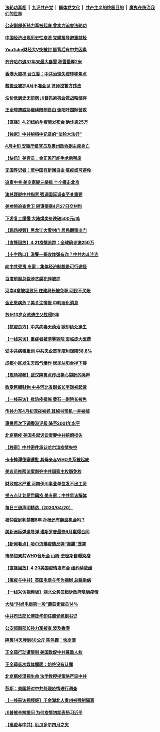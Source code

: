 ####  [法轮功真相](../../../../basic/blob/master/README.md?t=04220331) &nbsp;|&nbsp; [九评共产党](../../../../9ping.md/blob/master/README.md?t=04220331) &nbsp;|&nbsp; [解体党文化](../../../../jtdwh.md/blob/master/README.md?t=04220331)  &nbsp;|&nbsp; [共产主义的终极目的](../../../../gczydzjmd.md/blob/master/README.md?t=04220331) &nbsp;|&nbsp; [魔鬼在统治我们的世界](../../../../mgztzwmdsj.md/blob/master/README.md?t=04220331) 

#### [公安副部长孙力军被起底 曾卖力迫害法轮功](../pages/nsc413/n12049533.md?t=04220331) 

#### [中国经济出现历史性崩溃 党媒报导避重就轻](../pages/nsc413/n12049899.md?t=04220331) 

#### [YouTube财经大V突被封 疑背后有中共因素](../pages/nsc413/n12049126.md?t=04220331) 

#### [齐齐哈尔遇37年来最大暴雪 积雪最厚2米](../pages/nsc413/n12049963.md?t=04220331) 

#### [香港大抓捕 台立委：中共治理失控转移焦点](../pages/nsc413/n12049309.md?t=04220331) 

#### [戴振亚被抓4月不准会见 律师控警方违法](../pages/nsc413/n12049893.md?t=04220331) 

#### [油价低到史无前例 川普抓紧机会做战略储存](../pages/nsc413/n12049686.md?t=04220331) 

#### [王全璋遭威胁继续限制自由 谢阳吁国际营救](../pages/nsc413/n12049164.md?t=04220331) 

#### [【直播】4.21纽约州疫情发布会 确诊逾25万](../pages/nsc413/n12049830.md?t=04220331) 

#### [【独家】中共秘档中记录的“法轮大法好”](../pages/nsc413/n12041822.md?t=04220331) 

#### [4月中旬 安徽厅级官员及惠州政协副主席身亡](../pages/nsc413/n12049282.md?t=04220331) 

#### [【快讯】美官员：金正恩可能手术后残废](../pages/nsc413/n12049687.md?t=04220331) 


#### [无国界记者：若中国有新闻自由 瘟疫或可避免](../pages/nsc413/n12049306.md?t=04220331) 

#### [追责中共 美专家提三举措 个个痛击北京](../pages/nsc413/n12049531.md?t=04220331) 

#### [澳总理驳中共指责 强调国际调查至关重要](../pages/nsc413/n12049391.md?t=04220331) 

#### [美参院追查世卫 限谭德塞4月27日交材料](../pages/nsc413/n12049335.md?t=04220331) 

#### [下游复工缓慢 大陆煤炭价跌破500元/吨](../pages/nsc413/n12049141.md?t=04220331) 

#### [【现场视频】黑龙江大雪封门 居民翻窗出门](../pages/nsc413/n12048931.md?t=04220331) 

#### [【直播回放】4.21疫情追踪：全球确诊逾250万](../pages/nsc413/n12049251.md?t=04220331) 

#### [【十字路口】港警一哥收炸弹有诈？中共内斗连连](../pages/nsc413/n12047745.md?t=04220331) 

#### [向中共究责 专家：集体经济制裁是可行途径](../pages/nsc413/n12049249.md?t=04220331) 

#### [百度前副总裁涉贪腐犯罪被抓](../pages/nsc413/n12049054.md?t=04220331) 

#### [河南4童被埋致死 住建局长被免职 网民不买账](../pages/nsc413/n12048734.md?t=04220331) 

#### [金正恩病危？美关注情报 中韩淡化消息](../pages/nsc413/n12048735.md?t=04220331) 

#### [苏州13岁女孩遭生父性侵9年](../pages/nsc413/n12048969.md?t=04220331) 

#### [【抗疫良方】中共病毒无药治 她却绝处逢生](../pages/nsc413/n12047472.md?t=04220331) 

#### [【一线采访】重症者被清零转院 面临庞大医费](../pages/nsc413/n12048509.md?t=04220331) 

#### [受中共病毒重创 中共央企首季度利润降58.8%](../pages/nsc413/n12048148.md?t=04220331) 

#### [成都小区发生天然气爆炸 居民从阳台掉下楼](../pages/nsc413/n12048572.md?t=04220331) 

#### [【现场视频】武汉隔离点传出撕心裂肺的哭声](../pages/nsc413/n12048405.md?t=04220331) 

#### [收受巨额财物 中共河北省副省长李谦被起诉](../pages/nsc413/n12048320.md?t=04220331) 

#### [【一线采访】批防疫措施 黄石一副院长被免](../pages/nsc413/n12047649.md?t=04220331) 

#### [传孙力军4月初深夜被抓 其秘书司机一并被捕](../pages/nsc413/n12048117.md?t=04220331) 

#### [惠誉再次下调香港评级 降至2001年水平](../pages/nsc413/n12047670.md?t=04220331) 

#### [北京瞒疫 美国多起诉讼案要中共赔偿损失](../pages/nsc413/n12047800.md?t=04220331) 

#### [【独家】中共密件承认哈尔滨疫情失控](../pages/nsc413/n12047737.md?t=04220331) 

#### [卡卡捧谭德塞遭批 其母亲与WHO关系被起底](../pages/nsc413/n12046904.md?t=04220331) 

#### [美议员推两法案剥夺中共国家主权豁免权](../pages/nsc413/n12047880.md?t=04220331) 

#### [财政缩水严重 河南伊川事业单位发不出工资](../pages/nsc413/n12047616.md?t=04220331) 

#### [提五点计划惩罚瞒疫 美专家：中共早该解体](../pages/nsc413/n12047186.md?t=04220331) 

#### [每日三退声明精选（2020/04/20）](../pages/nsc413/n12047863.md?t=04220331) 

#### [被仲裁庭判禁赛8年 孙杨还有翻盘机会吗？](../pages/nsc413/n12047754.md?t=04220331) 

#### [美新洲际弹道导弹 诺斯罗普最快9月赢得合同](../pages/nsc413/n12047578.md?t=04220331) 

#### [【新闻看点】哈尔滨爆疫情反弹“毒霾”笼罩](../pages/nsc413/n12046783.md?t=04220331) 

#### [甫参加亲共WHO音乐会 山姆‧史密斯自曝染疫](../pages/nsc413/n12047317.md?t=04220331) 

#### [【直播回放】4·20美国疫情发布会 纽约续放缓](../pages/nsc413/n12047171.md?t=04220331) 

#### [【瘟疫与中共】英国电信与华为捆绑 总裁染病](../pages/nsc413/n12047469.md?t=04220331) 

#### [【一线采访视频版】湖北公务员起诉政府隐瞒疫情](../pages/nsc413/n12047416.md?t=04220331) 

#### [大陆“时尚电商第一股”蘑菇街裁员14%](../pages/nsc413/n12047403.md?t=04220331) 

#### [中共司法部长傅政华卸任部党组副书记](../pages/nsc413/n12047482.md?t=04220331) 

#### [公安部副部长孙力军被查 波及香港](../pages/nsc413/n12047398.md?t=04220331) 

#### [隔离14天胖到80公斤 陈伟霆：快崩溃](../pages/nsc413/n12046991.md?t=04220331) 

#### [王全璋行动遭限制 美国敦促中共尊重人权](../pages/nsc413/n12047311.md?t=04220331) 

#### [王全璋首次媒体露面：始终没有认罪](../pages/nsc413/n12047392.md?t=04220331) 

#### [北京瞒疫漠视生命 法学教授提策略严惩中共](../pages/nsc413/n12046554.md?t=04220331) 

#### [彭斯：美国将对中共处理疫情进行调查](../pages/nsc413/n12047321.md?t=04220331) 

#### [【一线采访视频版】千余湖北人贵州被强制隔离](../pages/nsc413/n12047259.md?t=04220331) 

#### [川普被辛辣提问 为何疫情初期表扬习近平](../pages/nsc413/n12046535.md?t=04220331) 

#### [【瘟疫与中共】厄瓜多尔四月之灾](../pages/nsc413/n12044972.md?t=04220331) 

